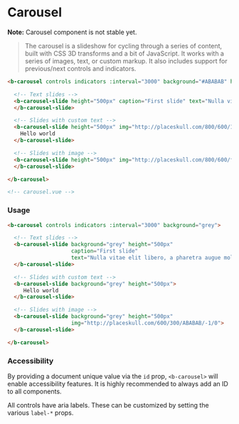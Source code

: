 # Carousel

**Note:** Carousel component is not stable yet.

>  The carousel is a slideshow for cycling through a series of content, built with CSS 3D transforms and a bit of JavaScript. It works with a series of images, text, or custom markup. It also includes support for previous/next controls and indicators.

```html
<b-carousel controls indicators :interval="3000" background="#ABABAB" height="500px">

  <!-- Text slides -->
  <b-carousel-slide height="500px" caption="First slide" text="Nulla vitae elit libero, a pharetra augue mollis interdum." img="http://placeskull.com/800/600/ABABAB/-1/0">
  </b-carousel-slide>

  <!-- Slides with custom text -->
  <b-carousel-slide height="500px" img="http://placeskull.com/800/600/1C90F3/-1/0">
    Hello world
  </b-carousel-slide>

  <!-- Slides with image -->
  <b-carousel-slide height="500px" img="http://placeskull.com/800/600/f44336/-1/0">
  </b-carousel-slide>

</b-carousel>

<!-- carousel.vue -->
```

### Usage

```html
<b-carousel controls indicators :interval="3000" background="grey">

  <!-- Text slides -->
  <b-carousel-slide background="grey" height="500px"
                    caption="First slide"
                    text="Nulla vitae elit libero, a pharetra augue mollis interdum.">
  </b-carousel-slide>

  <!-- Slides with custom text -->
  <b-carousel-slide background="grey" height="500px">
     Hello world
  </b-carousel-slide>

  <!-- Slides with image -->
  <b-carousel-slide background="grey" height="500px"
                    img="http://placeskull.com/600/300/ABABAB/-1/0">
  </b-carousel-slide>

</b-carousel>
```

### Accessibility
By providing a document unique value via the `id` prop, `<b-carousel>` will enable accessibility
features.  It is highly recommended to always add an ID to all components.

All controls have aria labels.  These can be customized by setting the various `label-*` props.
